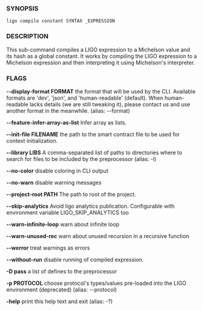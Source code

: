 
### SYNOPSIS
```
ligo compile constant SYNTAX _EXPRESSION
```

### DESCRIPTION
This sub-command compiles a LIGO expression to a Michelson value and its hash as a global constant. It works by compiling the LIGO expression to a Michelson expression and then interpreting it using Michelson's interpreter.

### FLAGS
**--display-format FORMAT**
the format that will be used by the CLI. Available formats are 'dev', 'json', and 'human-readable' (default). When human-readable lacks details (we are still tweaking it), please contact us and use another format in the meanwhile. (alias: --format)

**--feature-infer-array-as-list**
Infer array as lists.

**--init-file FILENAME**
the path to the smart contract file to be used for context initialization.

**--library LIBS**
A comma-separated list of paths to directories where to search for files to be included by the preprocessor (alias: -l)

**--no-color**
disable coloring in CLI output

**--no-warn**
disable warning messages

**--project-root PATH**
The path to root of the project.

**--skip-analytics**
Avoid ligo analytics publication. Configurable with environment variable LIGO_SKIP_ANALYTICS too

**--warn-infinite-loop**
warn about infinite loop

**--warn-unused-rec**
warn about unused recursion in a recursive function

**--werror**
treat warnings as errors

**--without-run**
disable running of compiled expression.

**-D pass**
a list of defines to the preprocessor

**-p PROTOCOL**
choose protocol's types/values pre-loaded into the LIGO environment (deprecated) (alias: --protocol)

**-help**
print this help text and exit (alias: -?)


